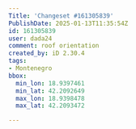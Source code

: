```yaml
---
Title: 'Changeset #161305839'
PublishDate: 2025-01-13T11:35:54Z
id: 161305839
user: dada24
comment: roof orientation
created_by: iD 2.30.4
tags:
- Montenegro
bbox:
  min_lon: 18.9397461
  min_lat: 42.2092649
  max_lon: 18.9398478
  max_lat: 42.2093472

---
```


